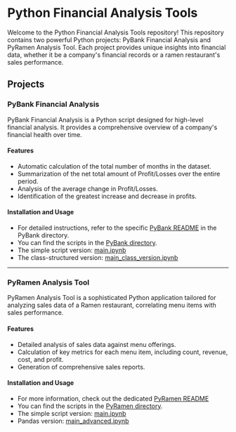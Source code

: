 # Python Financial Analysis Tools

Welcome to the Python Financial Analysis Tools repository! This repository contains two powerful Python projects: PyBank Financial Analysis and PyRamen Analysis Tool. Each project provides unique insights into financial data, whether it be a company's financial records or a ramen restaurant's sales performance.

## Projects

### PyBank Financial Analysis

PyBank Financial Analysis is a Python script designed for high-level financial analysis. It provides a comprehensive overview of a company's financial health over time.

#### Features
- Automatic calculation of the total number of months in the dataset.
- Summarization of the net total amount of Profit/Losses over the entire period.
- Analysis of the average change in Profit/Losses.
- Identification of the greatest increase and decrease in profits.

#### Installation and Usage
- For detailed instructions, refer to the specific [PyBank README](PyBank/README.md) in the PyBank directory.
- You can find the scripts in the [PyBank directory](PyBank/).
- The simple script version: [main.ipynb](PyBank/main.ipynb)
- The class-structured version: [main_class_version.ipynb](PyBank/main_class_version.ipynb)

---

### PyRamen Analysis Tool

PyRamen Analysis Tool is a sophisticated Python application tailored for analyzing sales data of a Ramen restaurant, correlating menu items with sales performance.

#### Features
- Detailed analysis of sales data against menu offerings.
- Calculation of key metrics for each menu item, including count, revenue, cost, and profit.
- Generation of comprehensive sales reports.

#### Installation and Usage
- For more information, check out the dedicated [PyRamen README](PyRamen/README.md)
- You can find the scripts in the [PyRamen directory](PyRamen/).
- The simple script version: [main.ipynb](PyRamen/main.ipynb)
- Pandas version: [main_advanced.ipynb](PyRamen/main_advanced.ipynb)

